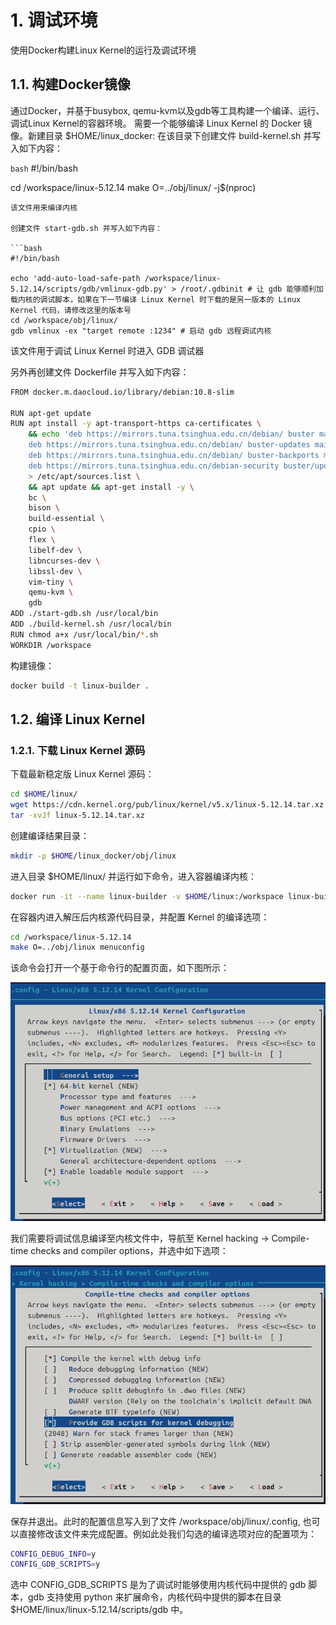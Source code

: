 # 1. 调试环境

使用Docker构建Linux Kernel的运行及调试环境

## 1.1. 构建Docker镜像

通过Docker，并基于busybox, qemu-kvm以及gdb等工具构建一个编译、运行、调试Linux Kernel的容器环境。
需要一个能够编译 Linux Kernel 的 Docker 镜像。新建目录 $HOME/linux_docker:
在该目录下创建文件 build-kernel.sh 并写入如下内容：

```bash```
#!/bin/bash

cd /workspace/linux-5.12.14
make O=../obj/linux/ -j$(nproc)
```
该文件用来编译内核

创建文件 start-gdb.sh 并写入如下内容：

```bash
#!/bin/bash

echo 'add-auto-load-safe-path /workspace/linux-5.12.14/scripts/gdb/vmlinux-gdb.py' > /root/.gdbinit # 让 gdb 能够顺利加载内核的调试脚本，如果在下一节编译 Linux Kernel 时下载的是另一版本的 Linux Kernel 代码，请修改这里的版本号
cd /workspace/obj/linux/
gdb vmlinux -ex "target remote :1234" # 启动 gdb 远程调试内核
```
该文件用于调试 Linux Kernel 时进入 GDB 调试器

另外再创建文件 Dockerfile 并写入如下内容：

```bash
FROM docker.m.daocloud.io/library/debian:10.8-slim

RUN apt-get update
RUN apt install -y apt-transport-https ca-certificates \
    && echo 'deb https://mirrors.tuna.tsinghua.edu.cn/debian/ buster main contrib non-free \n\
    deb https://mirrors.tuna.tsinghua.edu.cn/debian/ buster-updates main contrib non-free \n\
    deb https://mirrors.tuna.tsinghua.edu.cn/debian/ buster-backports main contrib non-free \n\
    deb https://mirrors.tuna.tsinghua.edu.cn/debian-security buster/updates main contrib non-free\n'\
    > /etc/apt/sources.list \
    && apt update && apt-get install -y \
    bc \
    bison \
    build-essential \
    cpio \
    flex \
    libelf-dev \
    libncurses-dev \
    libssl-dev \
    vim-tiny \
    qemu-kvm \
    gdb
ADD ./start-gdb.sh /usr/local/bin
ADD ./build-kernel.sh /usr/local/bin
RUN chmod a+x /usr/local/bin/*.sh
WORKDIR /workspace
```

构建镜像：

```bash
docker build -t linux-builder .
```

## 1.2. 编译 Linux Kernel

### 1.2.1. 下载 Linux Kernel 源码

下载最新稳定版 Linux Kernel 源码：
```bash
cd $HOME/linux/
wget https://cdn.kernel.org/pub/linux/kernel/v5.x/linux-5.12.14.tar.xz
tar -xvJf linux-5.12.14.tar.xz
```

创建编译结果目录：

```bash
mkdir -p $HOME/linux_docker/obj/linux
```

进入目录 $HOME/linux/ 并运行如下命令，进入容器编译内核：

```bash
docker run -it --name linux-builder -v $HOME/linux:/workspace linux-builder
```

在容器内进入解压后内核源代码目录，并配置 Kernel 的编译选项：

```bash
cd /workspace/linux-5.12.14
make O=../obj/linux menuconfig
```

该命令会打开一个基于命令行的配置页面，如下图所示：

![alt text](image.png)

我们需要将调试信息编译至内核文件中，导航至 Kernel hacking -> Compile-time checks and compiler options，并选中如下选项：

![alt text](image-2.png)

保存并退出。此时的配置信息写入到了文件 /workspace/obj/linux/.config, 也可以直接修改该文件来完成配置。例如此处我们勾选的编译选项对应的配置项为：

```bash
CONFIG_DEBUG_INFO=y
CONFIG_GDB_SCRIPTS=y
```

选中 CONFIG_GDB_SCRIPTS 是为了调试时能够使用内核代码中提供的 gdb 脚本，gdb 支持使用 python 来扩展命令，内核代码中提供的脚本在目录 $HOME/linux/linux-5.12.14/scripts/gdb 中。